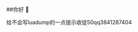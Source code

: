 ##你好 👋

<!--
**shhwhs/shhwhs**是a ✨ _special_ ✨ 存储库，因为它的“README.md”(此文件)出现在您的GitHub配置文件中。

以下是一些入门建议：

- 🔭 我目前正在做...
- 🌱 我目前正在学习...
- 👯 我正在寻求合作...
- 🤔 我在找人帮忙...
- 💬 问我关于...
- 📫 如何联系我：...
- 😄 代词：...
- ⚡ 有趣的事实：...
-->
给不会写luadump的一点提示收徒50qq3841287404
